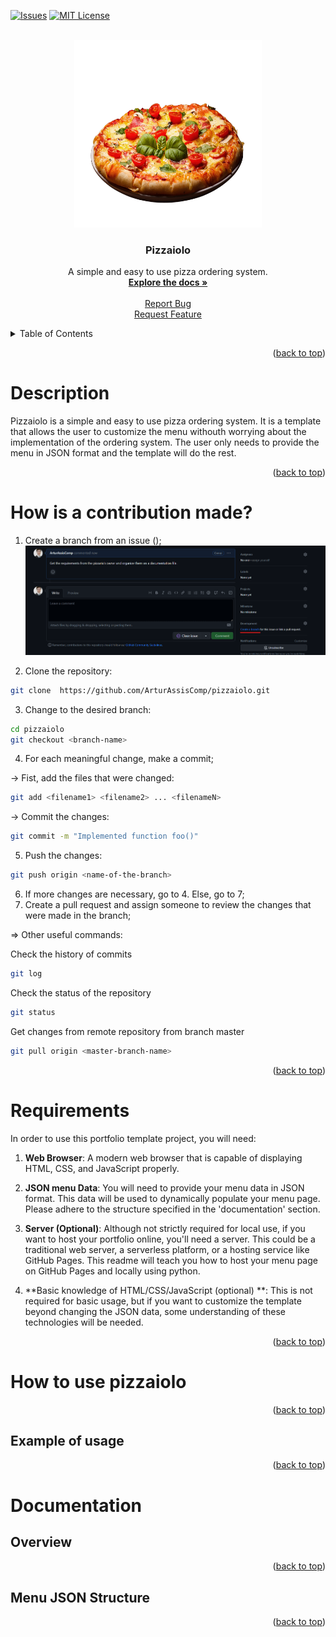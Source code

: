 [![Issues][issues-shield]][issues-url]
[![MIT License][license-shield]][license-url]

<!-- PROJECT LOGO -->

<a id="readme-top"></a>

<br />
<div align="center">
  <a href="https://github.com/ArturAssisComp/pizzaiolo.git">
    <img src="images/logo.png" alt="Logo" width="300" height="300">
  </a>

  <h3 align="center">Pizzaiolo</h3>

  <p align="center">
    A simple and easy to use pizza ordering system.
    <br />
    <a href="#documentation"><strong>Explore the docs »</strong></a>
    <br />
    <br />
    <a href="https://github.com/ArturAssisComp/pizzaiolo/issues">Report Bug</a>
    <br/>
    <a href="https://github.com/ArturAssisComp/pizzaiolo/issues">Request Feature</a>
  </p>
</div>

<!-- TABLE OF CONTENTS -->
<details>
  <summary>Table of Contents</summary>
  <ol>
    <li><a href="#description">Description</a></li>
    <li><a href="#how-is-a-contribution-made">How to contribute</a></li>
    <li><a href="#requirements">Requirements</a></li>
    <li>
      <a href="#how-to-use-pizzaiolo">Using my-portfolio</a>
      <ul>
        <li><a href="#example-of-usage">Example</a></li>
      </ul>
    </li>
    <li>
      <a href="#documentation">Documentation</a>
      <ul>
	<details>
          <summary>index</summary>
          <li><a href="#overview">Overview</a></li>
          <li><a href="#menu-json-structure">JSON Structure</a>
            <ul>
            </ul>
          </li>
	</details>
      </ul>
    </li>
  </ol>
</details>



<p align="right">(<a href="#readme-top">back to top</a>)</p>






# Description 

Pizzaiolo is a simple and easy to use pizza ordering system. It is a template
that allows the user to customize the menu withouth worrying about the 
implementation of the ordering system. The user only needs to provide the menu
in JSON format and the template will do the rest. 

<p align="right">(<a href="#readme-top">back to top</a>)</p>

# How is a contribution made?

1. Create a branch from an issue ();
![Branch From Issue](images/readme/branch-from-issue.png)

2. Clone the repository: 
```bash
git clone  https://github.com/ArturAssisComp/pizzaiolo.git
```
3. Change to the desired branch: 
```bash
cd pizzaiolo
git checkout <branch-name>
```
4. For each meaningful change, make a commit;

-> Fist, add the files that were changed: 
```bash
git add <filename1> <filename2> ... <filenameN>
```
-> Commit the changes: 
```bash
git commit -m "Implemented function foo()"
```
5. Push the changes: 
```bash
git push origin <name-of-the-branch>
```
6. If more changes are necessary, go to 4. Else,
   go to 7;
7. Create a pull request and assign someone to review the changes
   that were made in the branch;

=> Other useful commands:

Check the history of commits
```bash
git log
```
Check the status of the repository
```bash
git status
```
Get changes from remote repository from branch master
```bash
git pull origin <master-branch-name>
```

<p align="right">(<a href="#readme-top">back to top</a>)</p>

# Requirements


In order to use this portfolio template project, you will need:

1. **Web Browser**: A modern web browser 
that is capable of displaying HTML, CSS, and JavaScript properly.

2. **JSON menu Data**: You will need to provide your menu data in JSON format. 
This data will be used to dynamically populate your menu page. Please adhere 
to the structure specified in the 'documentation' section.

3. **Server (Optional)**: Although not strictly required for local use, if you 
want to host your portfolio online, you'll need a server. This could be a 
traditional web server, a serverless platform, or a hosting service like GitHub 
Pages. This readme will teach you how to host your menu page on GitHub Pages and
locally using python.

4. **Basic knowledge of HTML/CSS/JavaScript (optional) **: This is not required 
for basic usage, but if you want to customize the template beyond changing the 
JSON data, some understanding of these technologies will be needed.


<p align="right">(<a href="#readme-top">back to top</a>)</p>

# How to use pizzaiolo 


<p align="right">(<a href="#readme-top">back to top</a>)</p>

## Example of usage


<p align="right">(<a href="#readme-top">back to top</a>)</p>



# Documentation

## Overview




<p align="right">(<a href="#readme-top">back to top</a>)</p>

## Menu JSON Structure


<p align="right">(<a href="#readme-top">back to top</a>)</p>



<!-- MARKDOWN LINKS & IMAGES -->

[issues-shield]: https://img.shields.io/github/issues/ArturAssisComp/pizzaiolo?logo=github&style=for-the-badge
[issues-url]: https://github.com/ArturAssisComp/pizzaiolo/issues

[license-shield]: https://img.shields.io/github/license/othneildrew/Best-README-Template.svg?style=for-the-badge
[license-url]: https://github.com/ArturAssisComp/pizzaiolo/blob/master/LICENSE